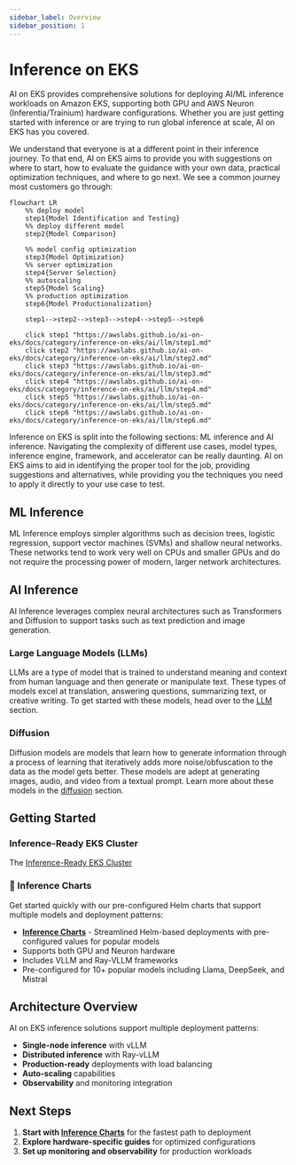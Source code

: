 ```yaml
---
sidebar_label: Overview
sidebar_position: 1
---
```


# Inference on EKS

AI on EKS provides comprehensive solutions for deploying AI/ML inference workloads on Amazon EKS, supporting both GPU
and AWS Neuron (Inferentia/Trainium) hardware configurations. Whether you are just getting started with inference or are
trying to run global inference at scale, AI on EKS has you covered.

We understand that everyone is at a different point in their inference journey. To that end, AI on EKS aims to provide
you with suggestions on where to start, how to evaluate the guidance with your own data, practical optimization
techniques, and where to go next. We see a common journey most customers go through:

```mermaid
flowchart LR
    %% deploy model
    step1{Model Identification and Testing}
    %% deploy different model
    step2{Model Comparison}

    %% model config optimization
    step3{Model Optimization}
    %% server optimization
    step4{Server Selection}
    %% autoscaling
    step5{Model Scaling}
    %% production optimization
    step6{Model Productionalization}

    step1-->step2-->step3-->step4-->step5-->step6

    click step1 "https://awslabs.github.io/ai-on-eks/docs/category/inference-on-eks/ai/llm/step1.md"
    click step2 "https://awslabs.github.io/ai-on-eks/docs/category/inference-on-eks/ai/llm/step2.md"
    click step3 "https://awslabs.github.io/ai-on-eks/docs/category/inference-on-eks/ai/llm/step3.md"
    click step4 "https://awslabs.github.io/ai-on-eks/docs/category/inference-on-eks/ai/llm/step4.md"
    click step5 "https://awslabs.github.io/ai-on-eks/docs/category/inference-on-eks/ai/llm/step5.md"
    click step6 "https://awslabs.github.io/ai-on-eks/docs/category/inference-on-eks/ai/llm/step6.md"
```

Inference on EKS is split into the following sections: ML inference and AI inference. Navigating the complexity of different use cases, model types, inference engine, framework, and accelerator can be
really daunting. AI on EKS aims to aid in identifying the proper tool for the job, providing suggestions and
alternatives, while providing you the techniques you need to apply it directly to your use case to test.

## ML Inference

ML Inference employs simpler algorithms such as decision trees, logistic regression, support vector machines (SVMs) and
shallow neural networks. These networks tend to work very well on CPUs and smaller GPUs and do not require the
processing power of modern, larger network architectures.

## AI Inference

AI Inference leverages complex neural architectures such as Transformers and Diffusion to support tasks such as text
prediction and image generation.

### Large Language Models (LLMs)

LLMs are a type of model that is trained to understand meaning and context from human language and then generate or
manipulate text. These types of models excel at translation, answering questions, summarizing text, or creative writing.
To get started with these models, head over to the [LLM](./ai/llm/model-identification.md) section.

### Diffusion

Diffusion models are models that learn how to generate information through a process of learning that iteratively adds
more noise/obfuscation to the data as the model gets better. These models are adept at generating images, audio, and
video from a textual prompt. Learn more about these models in the [diffusion](#) section.

## Getting Started

### Inference-Ready EKS Cluster

The [Inference-Ready EKS Cluster](../../infra/inference-ready-cluster.md)

### 🚀 Inference Charts

Get started quickly with our pre-configured Helm charts that support multiple models and deployment patterns:

- **[Inference Charts](./inference-charts.md)** - Streamlined Helm-based deployments with pre-configured values for
  popular models
- Supports both GPU and Neuron hardware
- Includes VLLM and Ray-VLLM frameworks
- Pre-configured for 10+ popular models including Llama, DeepSeek, and Mistral

## Architecture Overview

AI on EKS inference solutions support multiple deployment patterns:

- **Single-node inference** with vLLM
- **Distributed inference** with Ray-vLLM
- **Production-ready** deployments with load balancing
- **Auto-scaling** capabilities
- **Observability** and monitoring integration

## Next Steps

1. **Start with [Inference Charts](./inference-charts.md)** for the fastest path to deployment
2. **Explore hardware-specific guides** for optimized configurations
3. **Set up monitoring and observability** for production workloads
